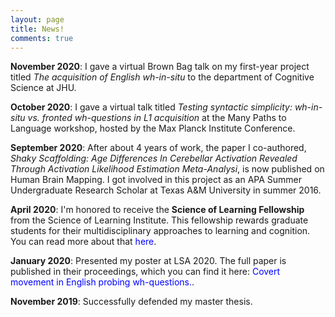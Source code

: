 ```yaml
---
layout: page
title: News!
comments: true
---
```

**November 2020**: I gave a virtual Brown Bag talk on my first-year project titled *The acquisition of English wh-in-situ* to the department of Cognitive Science at JHU.

**October 2020**: I gave a virtual talk titled *Testing syntactic simplicity: wh-in-situ vs. fronted wh-questions in L1
acquisition* at the Many Paths to Language workshop, hosted by the Max Planck Institute Conference.

**September 2020**: After about 4 years of work, the paper I co-authored, *Shaky Scaffolding: Age Differences In Cerebellar Activation Revealed Through Activation Likelihood Estimation Meta-Analysi*, is now published on Human Brain Mapping. I got involved in this project as an APA Summer Undergraduate Research Scholar at Texas A&M University in summer 2016.

**April 2020**: I'm honored to receive the **Science of Learning Fellowship** from the Science of Learning Institute. This fellowship rewards graduate students for their multidisciplinary approaches to learning and cognition. You can read more about that <a href="https://cogsci.jhu.edu/2020/04/27/science-of-learning-fellowship/?fbclid=IwAR2p0BToh4XekunU-RU9XgcWjQBQafUL_bSLBU6F1efNQ3zsEUD6uzNdKhQ" style="color:blue; text-decoration:none">here</a>.

**January 2020**: Presented my poster at LSA 2020. The full paper is published in their proceedings, which you can find it here: <a href="http://www.journals.linguisticsociety.org/proceedings/index.php/PLSA/article/viewFile/4696/4323" style="color:blue; text-decoration:none">Covert movement in English probing wh-questions.</a>. 

**November 2019**: Successfully defended my master thesis.
